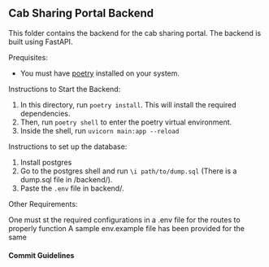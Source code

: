 ## Cab Sharing Portal Backend

This folder contains the backend for the cab sharing portal.
The backend is built using FastAPI.

Prequisites:

- You must have [poetry](https://python-poetry.org) installed on your system.

Instructions to Start the Backend:

1. In this directory, run `poetry install`. This will install the required dependencies.
2. Then, run `poetry shell` to enter the poetry virtual environment.
3. Inside the shell, run `uvicorn main:app --reload`

Instructions to set up the database:

1. Install postgres
2. Go to the postgres shell and run `\i path/to/dump.sql` (There is a dump.sql file in /backend/).
3. Paste the `.env` file in backend/.

Other Requirements:

One must st the required configurations in a .env file for the routes to properly function
A sample env.example file has been provided for the same

#### Commit Guidelines
